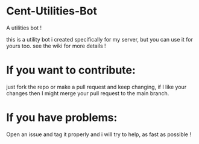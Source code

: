 # Cent-Utilities-Bot
A utilities bot !
 
 this is a utility bot i created specifically for my server, but you can use it for yours too.
 see the wiki for more details !

# If you want to contribute:

just fork the repo or make a pull request and keep changing, if I like your changes then I might merge your pull request to the main branch.

# If you have problems:

Open an issue and tag it properly and i will try to help, as fast as possible !
